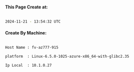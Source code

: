 
   
#### This Page Create at:

```bash

2024-11-21 - 13:54:32 UTC

```

#### Create By Machine:

```bash

Host Name : fv-az777-915

platform  : Linux-6.5.0-1025-azure-x86_64-with-glibc2.35

Ip Local  : 10.1.0.27

```

